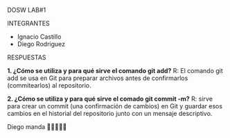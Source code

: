 DOSW LAB#1

INTEGRANTES

* Ignacio Castillo
* Diego Rodriguez

RESPUESTAS

**1. ¿Cómo se utiliza y para qué sirve el comando git add?**
R: El comando git add se usa en Git para preparar archivos antes de confirmarlos (commitearlos) al repositorio.

**2. ¿Cómo se utiliza y para qué sirve el comado git commit -m?**
R: sirve para crear un commit (una confirmación de cambios) en Git y guardar esos cambios en el historial del repositorio junto con un mensaje descriptivo.



Diego manda 🦅🦅🦅🦅🦅


